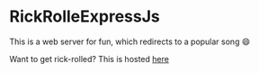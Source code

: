 <h1>RickRolleExpressJs</h1>
<p>This is a web server for fun, which redirects to a popular song 😄</p>
<p>Want to get rick-rolled? This is hosted <a href="https://mano-blogas.netlify.app">here</a>
